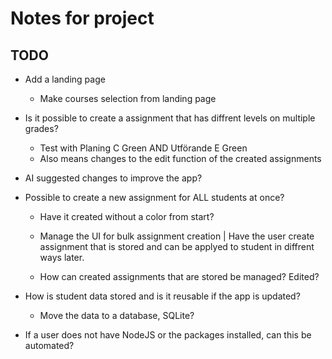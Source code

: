 # Notes for project 

## TODO
* Add a landing page
  * Make courses selection from landing page

* Is it possible to create a assignment that has diffrent levels on multiple grades? 
    * Test with Planing C Green AND Utförande E Green
    * Also means changes to the edit function of the created assignments 

* AI suggested changes to improve the app?

* Possible to create a new assignment for ALL students at once?

    * Have it created without a color from start? 

    * Manage the UI for bulk assignment creation | Have the user create assignment that is stored and can be applyed to student in diffrent ways later. 

    * How can created assignments that are stored be managed? Edited? 

* How is student data stored and is it reusable if the app is updated?

    * Move the data to a database, SQLite?

* If a user does not have NodeJS or the packages installed, can this be automated?